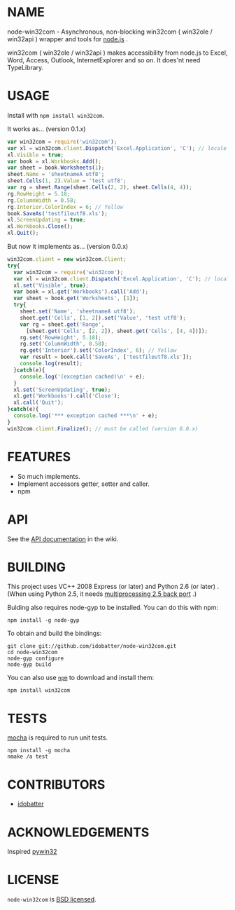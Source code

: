 # NAME

node-win32com - Asynchronous, non-blocking win32com ( win32ole / win32api ) wrapper and tools for [node.js](https://github.com/joyent/node) .

win32com ( win32ole / win32api ) makes accessibility from node.js to Excel, Word, Access, Outlook, InternetExplorer and so on. It does'nt need TypeLibrary.


# USAGE

Install with `npm install win32com`.

It works as... (version 0.1.x)

``` js
var win32com = require('win32com');
var xl = win32com.client.Dispatch('Excel.Application', 'C'); // locale
xl.Visible = true;
var book = xl.Workbooks.Add();
var sheet = book.Worksheets(1);
sheet.Name = 'sheetnameA utf8';
sheet.Cells(1, 2).Value = 'test utf8';
var rg = sheet.Range(sheet.Cells(2, 2), sheet.Cells(4, 4));
rg.RowHeight = 5.18;
rg.ColumnWidth = 0.58;
rg.Interior.ColorIndex = 6; // Yellow
book.SaveAs('testfileutf8.xls');
xl.ScreenUpdating = true;
xl.Workbooks.Close();
xl.Quit();
```

But now it implements as... (version 0.0.x)

``` js
win32com.client = new win32com.Client;
try{
  var win32com = require('win32com');
  var xl = win32com.client.Dispatch('Excel.Application', 'C'); // locale
  xl.set('Visible', true);
  var book = xl.get('Workbooks').call('Add');
  var sheet = book.get('Worksheets', [1]);
  try{
    sheet.set('Name', 'sheetnameA utf8');
    sheet.get('Cells', [1, 2]).set('Value', 'test utf8');
    var rg = sheet.get('Range',
      [sheet.get('Cells', [2, 2]), sheet.get('Cells', [4, 4])]);
    rg.set('RowHeight', 5.18);
    rg.set('ColumnWidth', 0.58);
    rg.get('Interior').set('ColorIndex', 6); // Yellow
    var result = book.call('SaveAs', ['testfileutf8.xls']);
    console.log(result);
  }catch(e){
    console.log('(exception cached)\n' + e);
  }
  xl.set('ScreenUpdating', true);
  xl.get('Workbooks').call('Close');
  xl.call('Quit');
}catch(e){
  console.log('*** exception cached ***\n' + e);
}
win32com.client.Finalize(); // must be called (version 0.0.x)
```


# FEATURES

* So much implements.
* Implement accessors getter, setter and caller.
* npm


# API

See the [API documentation](https://github.com/idobatter/node-win32com/wiki) in the wiki.


# BUILDING

This project uses VC++ 2008 Express (or later) and Python 2.6 (or later) .
(When using Python 2.5, it needs [multiprocessing 2.5 back port](http://pypi.python.org/pypi/multiprocessing/) .)

Bulding also requires node-gyp to be installed. You can do this with npm:

    npm install -g node-gyp

To obtain and build the bindings:

    git clone git://github.com/idobatter/node-win32com.git
    cd node-win32com
    node-gyp configure
    node-gyp build

You can also use [`npm`](https://github.com/isaacs/npm) to download and install them:

    npm install win32com


# TESTS

[mocha](https://github.com/visionmedia/mocha) is required to run unit tests.

    npm install -g mocha
    nmake /a test


# CONTRIBUTORS

* [idobatter](https://github.com/idobatter)


# ACKNOWLEDGEMENTS

Inspired [pywin32](http://pypi.python.org/pypi/pywin32)


# LICENSE

`node-win32com` is [BSD licensed](https://github.com/idobatter/node-win32com/raw/master/LICENSE).
